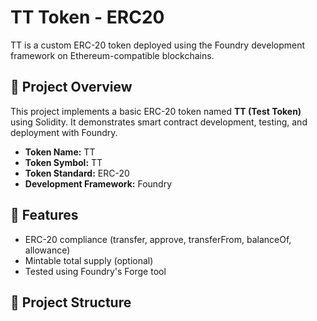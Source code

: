 # TT Token - ERC20

TT is a custom ERC-20 token deployed using the Foundry development framework on Ethereum-compatible blockchains.

## 🚀 Project Overview

This project implements a basic ERC-20 token named **TT (Test Token)** using Solidity. It demonstrates smart contract development, testing, and deployment with Foundry.

- **Token Name:** TT
- **Token Symbol:** TT
- **Token Standard:** ERC-20
- **Development Framework:** Foundry

## 🧱 Features

- ERC-20 compliance (transfer, approve, transferFrom, balanceOf, allowance)
- Mintable total supply (optional)
- Tested using Foundry's Forge tool

## 📁 Project Structure

